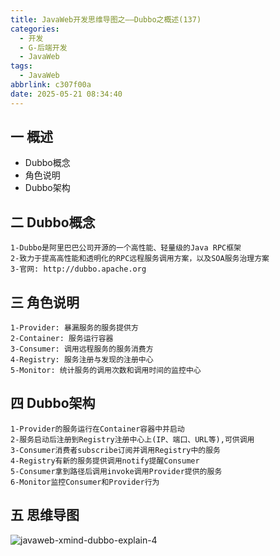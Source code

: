 ```yaml
---
title: JavaWeb开发思维导图之——Dubbo之概述(137)
categories:
  - 开发
  - G-后端开发
  - JavaWeb
tags:
  - JavaWeb
abbrlink: c307f00a
date: 2025-05-21 08:34:40
---
```

## 一 概述

* Dubbo概念
* 角色说明
* Dubbo架构

<!--more-->

## 二 Dubbo概念

```
1-Dubbo是阿里巴巴公司开源的一个高性能、轻量级的Java RPC框架
2-致力于提高高性能和透明化的RPC远程服务调用方案，以及SOA服务治理方案
3-官网: http://dubbo.apache.org
```

## 三 角色说明

```
1-Provider: 暴漏服务的服务提供方
2-Container: 服务运行容器
3-Consumer: 调用远程服务的服务消费方
4-Registry: 服务注册与发现的注册中心
5-Monitor: 统计服务的调用次数和调用时间的监控中心
```

## 四 Dubbo架构

```
1-Provider的服务运行在Container容器中并启动
2-服务启动后注册到Registry注册中心上(IP、端口、URL等),可供调用
3-Consumer消费者subscribe订阅并调用Registry中的服务
4-Registry有新的服务提供调用notify提醒Consumer
5-Consumer拿到路径后调用invoke调用Provider提供的服务
6-Monitor监控Consumer和Provider行为
```


## 五 思维导图

![javaweb-xmind-dubbo-explain-4][1]



[1]:https://cdn.jsdelivr.net/gh/PGzxc/CDN/blog-java/javaweb-xmind-dubbo-explain-4.png
